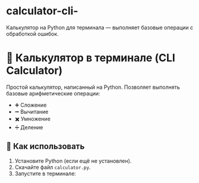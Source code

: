 # calculator-cli-
Калькулятор на Python для терминала — выполняет базовые операции с обработкой ошибок.
# 🧮 Калькулятор в терминале (CLI Calculator)

Простой калькулятор, написанный на Python. Позволяет выполнять базовые арифметические операции:

- ➕ Сложение
- ➖ Вычитание
- ✖️ Умножение
- ➗ Деление

## 📌 Как использовать

1. Установите Python (если ещё не установлен).
2. Скачайте файл `calculator.py`.
3. Запустите в терминале:

